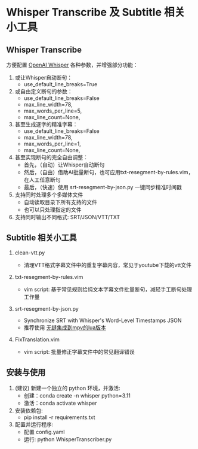 # Whisper Transcribe 及 Subtitle 相关小工具

## Whisper Transcribe

方便配置 [OpenAI Whisper](https://github.com/openai/whisper) 各种参数，并增强部分功能：

1. 或让Whisper自动断句：
   * use_default_line_breaks=True
2. 或自由定义断句的参数：
   * use_default_line_breaks=False
   * max_line_width=78,
   * max_words_per_line=5,
   * max_line_count=None,
3. 甚至生成逐字的精准字幕：
   * use_default_line_breaks=False
   * max_line_width=78,
   * max_words_per_line=1,
   * max_line_count=None,
4. 甚至实现断句的完全自由调整：
   * 首先，（自动）让Whisper自动断句
   * 然后，（自由）借助AI批量断句，也可应用txt-resegment-by-rules.vim，在人工任意断句
   * 最后，（快速）使用 srt-resegment-by-json.py 一键同步精准时间戳
5. 支持同时处理多个多媒体文件
   * 自动读取目录下所有支持的文件
   * 也可以只处理指定的文件
6. 支持同时输出不同格式: SRT/JSON/VTT/TXT

## Subtitle 相关小工具

1. clean-vtt.py
   * 清理VTT格式字幕文件中的重复字幕内容，常见于youtube下载的vtt文件

2. txt-resegment-by-rules.vim
   * vim script: 基于常见规则给纯文本字幕文件批量断句，减轻手工断句处理工作量

3. srt-resegment-by-json.py
   * Synchronize SRT with Whisper's Word-Level Timestamps JSON
   * 推荐使用 [无缝集成到mpv的lua版本](https://github.com/VimWei/mpv-config)

4. FixTranslation.vim
   * vim script: 批量修正字幕文件中的常见翻译错误

## 安装与使用

1. (建议) 新建一个独立的 python 环境，并激活:
    * 创建：conda create -n whisper python=3.11
    * 激活：conda activate whisper
2. 安装依赖包:
    * pip install -r requirements.txt
3. 配置并运行程序:
   * 配置 config.yaml
   * 运行: python WhisperTranscriber.py
